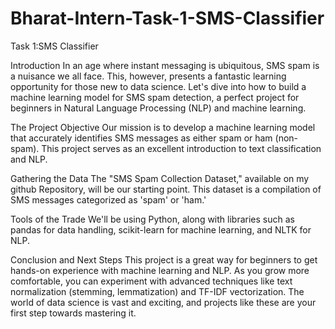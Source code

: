 # Bharat-Intern-Task-1-SMS-Classifier
Task 1:SMS Classifier


Introduction
In an age where instant messaging is ubiquitous, SMS spam is a nuisance we all face. This, however, presents a fantastic learning opportunity for those new to data science. Let's dive into how to build a machine learning model for SMS spam detection, a perfect project for beginners in Natural Language Processing (NLP) and machine learning.

The Project Objective
Our mission is to develop a machine learning model that accurately identifies SMS messages as either spam or ham (non-spam). This project serves as an excellent introduction to text classification and NLP.


Gathering the Data
The "SMS Spam Collection Dataset," available on my github Repository, will be our starting point. This dataset is a compilation of SMS messages categorized as 'spam' or 'ham.'


Tools of the Trade
We'll be using Python, along with libraries such as pandas for data handling, scikit-learn for machine learning, and NLTK for NLP.


Conclusion and Next Steps
This project is a great way for beginners to get hands-on experience with machine learning and NLP. As you grow more comfortable, you can experiment with advanced techniques like text normalization (stemming, lemmatization) and TF-IDF vectorization. The world of data science is vast and exciting, and projects like these are your first step towards mastering it.
